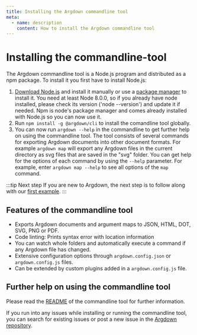 ```yaml
---
title: Installing the Argdown commandline tool
meta:
  - name: description
    content: How to install the Argdown commandline tool
---
```


# Installing the commandline-tool

The Argdown commandline tool is a Node.js program and distributed as a npm package. To install it you first have to install Node.js:

1.  [Download Node.js](https://nodejs.org/en/) and install it manually or use a [package manager](https://nodejs.org/en/download/package-manager/) to install it. You need at least Node 8.0.0, so if you already have node installed, please check its version ('node --version') and update it if needed. Npm is node's package manager and comes already installed with Node.js so you can now use it.
2.  Run `npm install -g @argdown/cli` to install the comandline tool globally.
3.  You can now run `argdown --help` in the commandline to get further help on using the commandline tool. The tool consists of several commands for exporting Argdown documents into other document formats. For example `argdown map` will export any Argdown files in the current directory as svg files that are saved in the "svg" folder. You can get help for the options of each command by using the `--help` parameter. For example, enter `argdown map --help` to see all options of the `map` command.

:::tip Next step
If you are new to Argdown, the next step is to follow along with our [first example](/guide/a-first-example.html).
:::

## Features of the commandline tool

- Exports Argdown documents and argument maps to JSON, HTML, DOT, SVG, PNG or PDF.
- Code linting: Prints syntax error with location information
- You can watch whole folders and automatically execute a command if any Argdown file has changed.
- Extensive configuration options through `argdown.config.json` or `argdown.config.js` files.
- Can be extended by custom plugins added in a `argdown.config.js` file.

## Further help on using the commandline tool

Please read the [README](https://github.com/christianvoigt/argdown/blob/master/packages/argdown-cli/Readme.md) of the commandline tool for further information.

If you run into any issues while installing or running the commandline tool, you can search for existing issues or post a new issue in the [Argdown repository](https://github.com/christianvoigt/argdown/issues).
